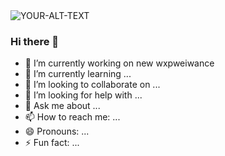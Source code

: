<picture>
 <source media="(prefers-color-scheme: dark)" srcset="![imagen de portada](https://github.com/JahironMG/JahironMG/assets/110778060/59bee66c-0eb3-4c5b-b4a6-013b7ba4ba9b)
">
 <source media="(prefers-color-scheme: light)" srcset="![imagen de portada](https://github.com/JahironMG/JahironMG/assets/110778060/59bee66c-0eb3-4c5b-b4a6-013b7ba4ba9b)">
 <img alt="YOUR-ALT-TEXT" src="![imagen de portada](https://github.com/JahironMG/JahironMG/assets/110778060/59bee66c-0eb3-4c5b-b4a6-013b7ba4ba9b)">
</picture>


### Hi there 👋


- 🔭 I’m currently working on new wxpweiwance
- 🌱 I’m currently learning ...
- 👯 I’m looking to collaborate on ...
- 🤔 I’m looking for help with ...
- 💬 Ask me about ...
- 📫 How to reach me: ...
- 😄 Pronouns: ...
- ⚡ Fun fact: ...
  
